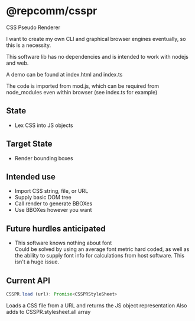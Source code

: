 
# @repcomm/csspr

CSS Pseudo Renderer

I want to create my own CLI and graphical browser engines eventually, so this is a necessity.

This software lib has no dependencies and is intended to work with nodejs and web.

A demo can be found at index.html and index.ts

The code is imported from mod.js, which can be required from node_modules even within browser (see index.ts for example)

## State
- Lex CSS into JS objects
## Target State
- Render bounding boxes

## Intended use
- Import CSS string, file, or URL
- Supply basic DOM tree
- Call render to generate BBOXes
- Use BBOXes however you want

## Future hurdles anticipated
- This software knows nothing about font<br/>
Could be solved by using an average font metric hard coded, as well as the ability to supply font info for calculations from host software. This isn't a huge issue.

## Current API
```ts
CSSPR.load (url): Promise<CSSPRStyleSheet>
```
Loads a CSS file from a URL and returns the JS object representation
Also adds to CSSPR.stylesheet.all array
